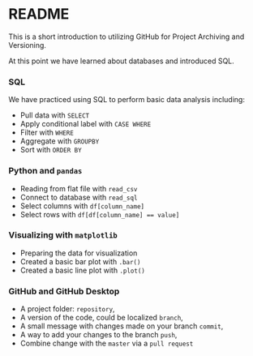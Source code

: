 # README

This is a short introduction to utilizing GitHub for Project Archiving and Versioning. 

At this point we have learned about databases and introduced SQL. 

### SQL
We have practiced using SQL to perform basic data analysis including:
- Pull data with `SELECT`
- Apply conditional label with `CASE WHERE`
- Filter with `WHERE`
- Aggregate with `GROUPBY`
- Sort with `ORDER BY`

### Python and `pandas`
- Reading from flat file with `read_csv`
- Connect to database with `read_sql`
- Select columns with `df[column_name]`
- Select rows with `df[df[column_name] == value]`

### Visualizing with `matplotlib`
- Preparing the data for visualization
- Created a basic bar plot with `.bar()`
- Created a basic line plot with `.plot()`


### GitHub and GitHub Desktop
- A project folder: `repository`, 
- A version of the code, could be localized `branch`, 
- A small message with changes made on your branch `commit`, 
- A way to add your changes to the branch `push`, 
- Combine change with the `master` via a `pull request`
